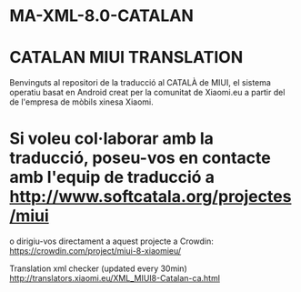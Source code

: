 # MA-XML-8.0-CATALAN

# CATALAN MIUI TRANSLATION

Benvinguts al repositori de la traducció al CATALÀ de MIUI, el sistema operatiu basat en Android creat per la comunitat de Xiaomi.eu a partir del de l'empresa de mòbils xinesa Xiaomi.

# Si voleu col·laborar amb la traducció, poseu-vos en contacte amb l'equip de traducció a http://www.softcatala.org/projectes/miui

o dirigiu-vos directament a aquest projecte a Crowdin: https://crowdin.com/project/miui-8-xiaomieu/

Translation xml checker (updated every 30min)
http://translators.xiaomi.eu/XML_MIUI8-Catalan-ca.html
